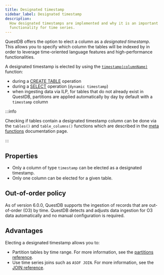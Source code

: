 ```yaml
---
title: Designated timestamp
sidebar_label: Designated timestamp
description:
  How designated timestamps are implemented and why it is an important
  functionality for time series.
---
```


QuestDB offers the option to elect a column as a _designated timestamp_. This
allows you to specify which column the tables will be indexed by in order to
leverage time-oriented language features and high-performance functionalities.

A designated timestamp is elected by using the
[`timestamp(columnName)`](/docs/reference/function/timestamp) function:

- during a [CREATE TABLE](/docs/reference/sql/create-table#timestamp) operation
- during a [SELECT](/docs/reference/sql/select#timestamp) operation
  (`dynamic timestamp`)
- when ingesting data via ILP, for tables that do not already exist in QuestDB,
  partitions are applied automatically by day by default with a `timestamp`
  column

:::info

Checking if tables contain a designated timestamp column can be done via the
`tables()` and `table_columns()` functions which are described in the
[meta functions](/docs/reference/function/meta) documentation page.

:::

## Properties

- Only a column of type `timestamp` can be elected as a designated timestamp.
- Only one column can be elected for a given table.

## Out-of-order policy

As of version 6.0.0, QuestDB supports the ingestion of records that are
out-of-order (O3) by time. QuestDB detects and adjusts data ingestion for O3
data automatically and no manual configuration is required.

## Advantages

Electing a designated timestamp allows you to:

- Partition tables by time range. For more information, see the
  [partitions reference](/docs/concept/partitions).
- Use time series joins such as `ASOF JOIN`. For more information, see the
  [JOIN reference](/docs/reference/sql/join).

